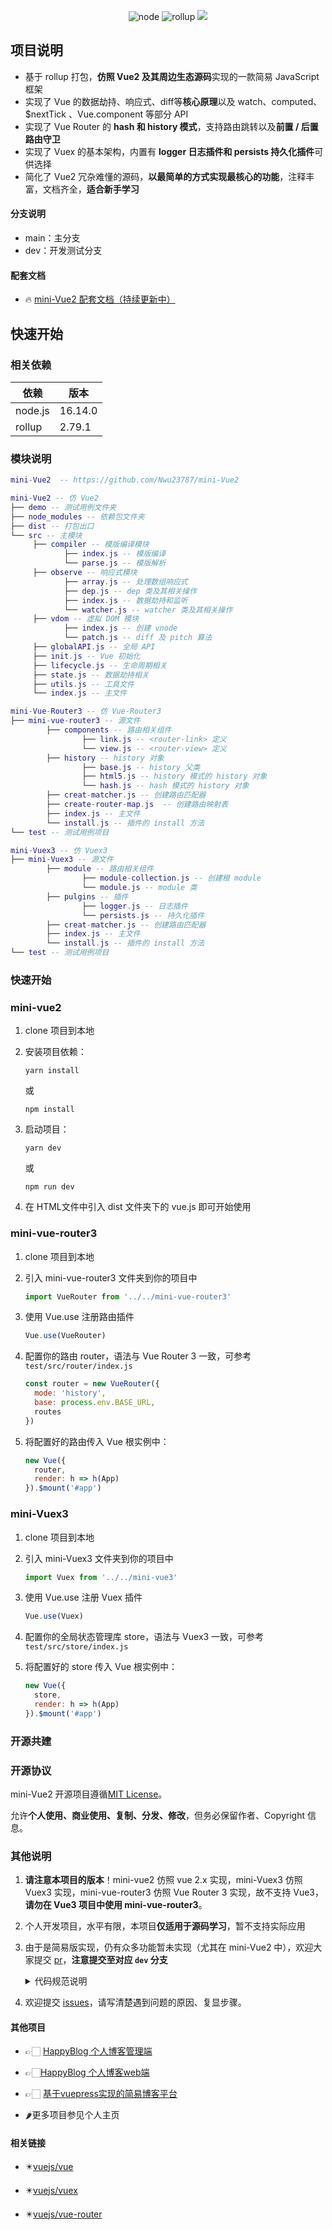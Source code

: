 <p align="center">
 <img src="https://img.shields.io/badge/node-16.14.0-blue" alt="node">
 <img src="https://img.shields.io/badge/rollup-2.79.1-blue" alt="rollup">
     <img src="https://img.shields.io/badge/license-MIT-success"/>
</p>

## 项目说明

- 基于 rollup 打包，**仿照 Vue2 及其周边生态源码**实现的一款简易 JavaScript 框架
- 实现了 Vue 的数据劫持、响应式、diff等**核心原理**以及 watch、computed、$nextTick 、Vue.component 等部分 API
- 实现了 Vue Router 的 **hash 和 history 模式**，支持路由跳转以及**前置 / 后置路由守卫**
- 实现了 Vuex 的基本架构，内置有 **logger 日志插件和 persists 持久化插件**可供选择
- 简化了 Vue2 冗杂难懂的源码，**以最简单的方式实现最核心的功能**，注释丰富，文档齐全，**适合新手学习**

#### 分支说明

- main：主分支
- dev：开发测试分支 

#### 配套文档

- 🔥 [mini-Vue2 配套文档（持续更新中）](https://nwu23787.github.io/vuepress-blog/miniVue2/)

## 快速开始

### 相关依赖

| 依赖    | 版本    |
| ------- | ------- |
| node.js | 16.14.0 |
| rollup  | 2.79.1  |

### 模块说明

```lua
mini-Vue2  -- https://github.com/Nwu23787/mini-Vue2

mini-Vue2 -- 仿 Vue2
├── demo -- 测试用例文件夹
├── node_modules -- 依赖包文件夹
├── dist -- 打包出口
└── src -- 主模块
     ├── compiler -- 模版编译模块
			├── index.js -- 模版编译
			└── parse.js -- 模版解析
     ├── observe -- 响应式模块
			├── array.js -- 处理数组响应式
			├── dep.js -- dep 类及其相关操作
			├── index.js -- 数据劫持和监听
			└── watcher.js -- watcher 类及其相关操作
     ├── vdom -- 虚拟 DOM 模块
			├── index.js -- 创建 vnode
			└── patch.js -- diff 及 pitch 算法
     ├── globalAPI.js -- 全局 API
     ├── init.js -- Vue 初始化
     ├── lifecycle.js -- 生命周期相关
     ├── state.js -- 数据劫持相关
     ├── utils.js -- 工具文件
     └── index.js -- 主文件

mini-Vue-Router3 -- 仿 Vue-Router3
├── mini-vue-router3 -- 源文件
		├── components -- 路由相关组件
				├── link.js -- <router-link> 定义
				└── view.js -- <router-view> 定义
		├── history -- history 对象
				├── base.js -- history 父类
				├── html5.js -- history 模式的 history 对象
				└── hash.js -- hash 模式的 history 对象
		├── creat-matcher.js -- 创建路由匹配器
		├── create-router-map.js  -- 创建路由映射表
		├── index.js -- 主文件
		└── install.js -- 插件的 install 方法
└── test -- 测试用例项目	

mini-Vuex3 -- 仿 Vuex3 
├── mini-Vuex3 -- 源文件
		├── module -- 路由相关组件
				├── module-collection.js -- 创建根 module
				└── module.js -- module 类
		├── pulgins -- 插件
				├── logger.js -- 日志插件
				└── persists.js -- 持久化插件
		├── creat-matcher.js -- 创建路由匹配器
		├── index.js -- 主文件
		└── install.js -- 插件的 install 方法
└── test -- 测试用例项目	
```

### 快速开始

### mini-vue2

1. clone 项目到本地

2. 安装项目依赖：

   ```shell
   yarn install
   ```

   或

   ```shell
   npm install
   ```

3. 启动项目：
   ```shell
   yarn dev
   ```

   或

   ```shell
   npm run dev
   ```

4. 在 HTML文件中引入 dist 文件夹下的 vue.js 即可开始使用

### mini-vue-router3

1. clone 项目到本地

2. 引入 mini-vue-router3 文件夹到你的项目中
   ```js
   import VueRouter from '../../mini-vue-router3'
   ```

3. 使用 Vue.use 注册路由插件
   ```js
   Vue.use(VueRouter)
   ```

4. 配置你的路由 router，语法与 Vue Router 3 一致，可参考 `test/src/router/index.js` 
   ```js
   const router = new VueRouter({
     mode: 'history',
     base: process.env.BASE_URL,
     routes
   })
   ```

5. 将配置好的路由传入 Vue 根实例中：
   ```js
   new Vue({
     router,
     render: h => h(App)
   }).$mount('#app')
   ```

### mini-Vuex3

1. clone 项目到本地

2. 引入 mini-Vuex3 文件夹到你的项目中

   ```js
   import Vuex from '../../mini-vue3'
   ```

3. 使用 Vue.use 注册 Vuex 插件

   ```js
   Vue.use(Vuex)
   ```

4. 配置你的全局状态管理库 store，语法与 Vuex3 一致，可参考 `test/src/store/index.js` 

5. 将配置好的 store 传入 Vue 根实例中：

   ```js
   new Vue({
     store,
     render: h => h(App)
   }).$mount('#app')
   ```

### 开源共建

### 开源协议

mini-Vue2 开源项目遵循[MIT License](https://opensource.org/license/mit)。

允许**个人使用、商业使用、复制、分发、修改**，但务必保留作者、Copyright 信息。

### 其他说明

1. **请注意本项目的版本**！mini-vue2 仿照 vue 2.x 实现，mini-Vuex3 仿照 Vuex3 实现，mini-vue-router3 仿照 Vue Router 3 实现，故不支持 Vue3，**请勿在 Vue3 项目中使用 mini-vue-router3**。

2. 个人开发项目，水平有限，本项目**仅适用于源码学习**，暂不支持实际应用

1. 由于是简易版实现，仍有众多功能暂未实现（尤其在 mini-Vue2 中），欢迎大家提交 [pr](https://github.com/Nwu23787/mini-Vue2/pulls)，**注意提交至对应 `dev` 分支**

   <details>
    <summary>代码规范说明</summary>


     1. 行结尾无`;`
     2. 字符串请优先使用`''`
     3. 命名风格良好
     4. :information_source: 请注意你的 vscode 自动格式化插件的代码风格是否与本项目一致

4. 欢迎提交 [issues](https://github.com/Nwu23787/mini-Vue2/issues)，请写清楚遇到问题的原因、复显步骤。

#### 其他项目

- 👉🏻 [HappyBlog 个人博客管理端](https://github.com/Nwu23787/happyblog-front-admin)

- 👉🏻[HappyBlog 个人博客web端](https://github.com/Nwu23787/happyblog-front-web)

- 👉🏻 [基于vuepress实现的简易博客平台](https://github.com/Nwu23787/vuepress-blog)

- :hot_pepper:更多项目参见个人主页

#### 相关链接

- :eight_pointed_black_star:[vuejs/vue](https://github.com/vuejs/vue)
- :eight_pointed_black_star:[vuejs/vuex](https://github.com/vuejs/vuex)

- :eight_pointed_black_star:[vuejs/vue-router](https://github.com/vuejs/vue-router)

